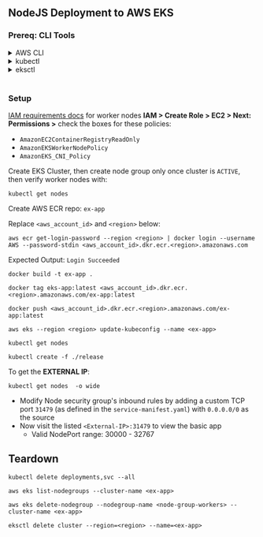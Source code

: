 ## NodeJS Deployment to AWS EKS

### Prereq: CLI Tools
<details>
<summary>AWS CLI</summary>
<br>

```
curl "https://awscli.amazonaws.com/AWSCLIV2.pkg" -o "AWSCLIV2.pkg"
```

```
sudo installer -pkg AWSCLIV2.pkg -target /
```

```
aws --version
```
</details>

<details>
<summary>kubectl</summary>
<br>

```
curl -o kubectl https://amazon-eks.s3.us-west-2.amazonaws.com/1.20.4/2021-04-12/bin/darwin/amd64/kubectl
```
```
chmod +x ./kubectl 
```
```
mkdir -p $HOME/bin && cp ./kubectl $HOME/bin/kubectl && export PATH=$HOME/bin:$PATH
```
```
echo 'export PATH=$PATH:$HOME/bin' >> ~/.bash_profile
```
```
kubectl version --short --client
```
</details>

<details>
<summary>eksctl</summary>
<br>

```
brew install weaveworks/tap/eksctl
```
or instead update:
```
brew upgrade eksctl && brew link --overwrite eksctl
```
```
eksctl version 
```
</details>
<br>

### Setup
[IAM requirements docs](https://docs.aws.amazon.com/eks/latest/userguide/create-node-role.html#create-worker-node-role) for worker nodes
**IAM > Create Role > EC2 > Next: Permissions >** check the boxes for these policies: 
- `AmazonEC2ContainerRegistryReadOnly`
- `AmazonEKSWorkerNodePolicy`
- `AmazonEKS_CNI_Policy` 

Create EKS Cluster, then create node group only once cluster is `ACTIVE`, then verify worker nodes with:
```
kubectl get nodes
```

Create AWS ECR repo: `ex-app`

Replace `<aws_account_id>` and `<region>` below:
```
aws ecr get-login-password --region <region> | docker login --username AWS --password-stdin <aws_account_id>.dkr.ecr.<region>.amazonaws.com
```
Expected Output: `Login Succeeded`

```
docker build -t ex-app .
```

```
docker tag eks-app:latest <aws_account_id>.dkr.ecr.<region>.amazonaws.com/ex-app:latest
```
```
docker push <aws_account_id>.dkr.ecr.<region>.amazonaws.com/ex-app:latest
```

```
aws eks --region <region> update-kubeconfig --name <ex-app>
```
```
kubectl get nodes
```
```
kubectl create -f ./release
```
To get the **EXTERNAL IP**:
```
kubectl get nodes  -o wide
```
- Modify Node security group's inbound rules by adding a custom TCP port `31479` (as defined in the `service-manifest.yaml`) with `0.0.0.0/0` as the source  
- Now visit the listed `<External-IP>:31479` to view the basic app
    - Valid NodePort range: 30000 - 32767

## Teardown
```
kubectl delete deployments,svc --all 
```

```
aws eks list-nodegroups --cluster-name <ex-app>
```

```
aws eks delete-nodegroup --nodegroup-name <node-group-workers> --cluster-name <ex-app>
```

```
eksctl delete cluster --region=<region> --name=<ex-app>
```
